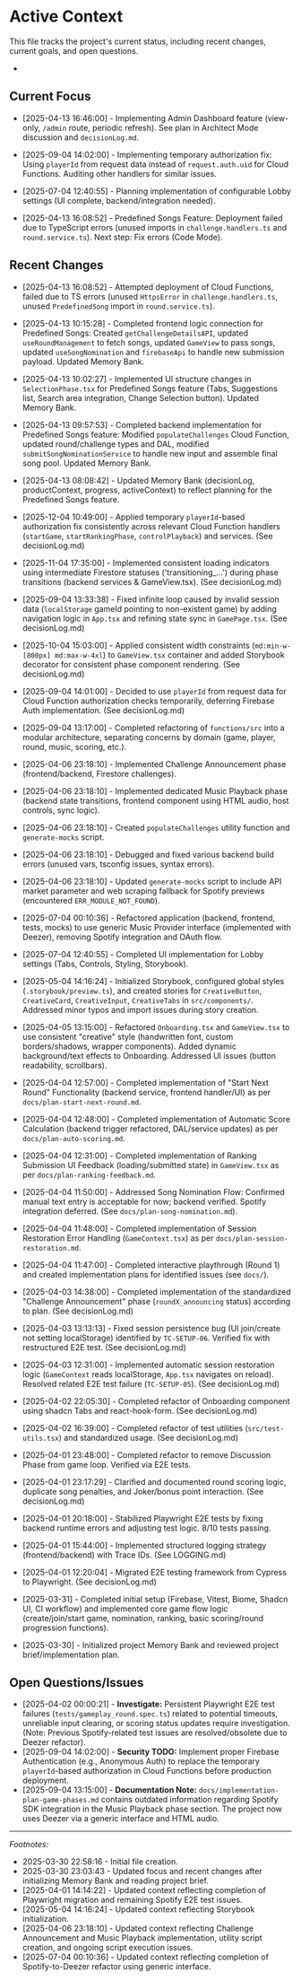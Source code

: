# Active Context

  This file tracks the project's current status, including recent changes, current goals, and open questions.

*

## Current Focus
*   [2025-04-13 16:46:00] - Implementing Admin Dashboard feature (view-only, `/admin` route, periodic refresh). See plan in Architect Mode discussion and `decisionLog.md`.

*   [2025-09-04 14:02:00] - Implementing temporary authorization fix: Using `playerId` from request data instead of `request.auth.uid` for Cloud Functions. Auditing other handlers for similar issues.
*   [2025-07-04 12:40:55] - Planning implementation of configurable Lobby settings (UI complete, backend/integration needed).
*   [2025-04-13 16:08:52] - Predefined Songs Feature: Deployment failed due to TypeScript errors (unused imports in `challenge.handlers.ts` and `round.service.ts`). Next step: Fix errors (Code Mode).
## Recent Changes
*   [2025-04-13 16:08:52] - Attempted deployment of Cloud Functions, failed due to TS errors (unused `HttpsError` in `challenge.handlers.ts`, unused `PredefinedSong` import in `round.service.ts`).
*   [2025-04-13 10:15:28] - Completed frontend logic connection for Predefined Songs: Created `getChallengeDetailsAPI`, updated `useRoundManagement` to fetch songs, updated `GameView` to pass songs, updated `useSongNomination` and `firebaseApi` to handle new submission payload. Updated Memory Bank.
*   [2025-04-13 10:02:27] - Implemented UI structure changes in `SelectionPhase.tsx` for Predefined Songs feature (Tabs, Suggestions list, Search area integration, Change Selection button). Updated Memory Bank.
*   [2025-04-13 09:57:53] - Completed backend implementation for Predefined Songs feature: Modified `populateChallenges` Cloud Function, updated round/challenge types and DAL, modified `submitSongNominationService` to handle new input and assemble final song pool. Updated Memory Bank.
*   [2025-04-13 08:08:42] - Updated Memory Bank (decisionLog, productContext, progress, activeContext) to reflect planning for the Predefined Songs feature.
*   [2025-12-04 10:49:00] - Applied temporary `playerId`-based authorization fix consistently across relevant Cloud Function handlers (`startGame`, `startRankingPhase`, `controlPlayback`) and services. (See decisionLog.md)
*   [2025-11-04 17:35:00] - Implemented consistent loading indicators using intermediate Firestore statuses ('transitioning_...') during phase transitions (backend services & GameView.tsx). (See decisionLog.md)
*   [2025-09-04 13:33:38] - Fixed infinite loop caused by invalid session data (`localStorage` gameId pointing to non-existent game) by adding navigation logic in `App.tsx` and refining state sync in `GamePage.tsx`. (See decisionLog.md)
*   [2025-10-04 15:03:00] - Applied consistent width constraints (`md:min-w-[800px] md:max-w-4xl`) to `GameView.tsx` container and added Storybook decorator for consistent phase component rendering. (See decisionLog.md)
*   [2025-09-04 14:01:00] - Decided to use `playerId` from request data for Cloud Function authorization checks temporarily, deferring Firebase Auth implementation. (See decisionLog.md)
*   [2025-09-04 13:17:00] - Completed refactoring of `functions/src` into a modular architecture, separating concerns by domain (game, player, round, music, scoring, etc.).
*   [2025-04-06 23:18:10] - Implemented Challenge Announcement phase (frontend/backend, Firestore challenges).
*   [2025-04-06 23:18:10] - Implemented dedicated Music Playback phase (backend state transitions, frontend component using HTML audio, host controls, sync logic).
*   [2025-04-06 23:18:10] - Created `populateChallenges` utility function and `generate-mocks` script.
*   [2025-04-06 23:18:10] - Debugged and fixed various backend build errors (unused vars, tsconfig issues, syntax errors).
*   [2025-04-06 23:18:10] - Updated `generate-mocks` script to include API market parameter and web scraping fallback for Spotify previews (encountered `ERR_MODULE_NOT_FOUND`).
*   [2025-07-04 00:10:36] - Refactored application (backend, frontend, tests, mocks) to use generic Music Provider interface (implemented with Deezer), removing Spotify integration and OAuth flow.
*   [2025-07-04 12:40:55] - Completed UI implementation for Lobby settings (Tabs, Controls, Styling, Storybook).
*   [2025-05-04 14:16:24] - Initialized Storybook, configured global styles (`.storybook/preview.ts`), and created stories for `CreativeButton`, `CreativeCard`, `CreativeInput`, `CreativeTabs` in `src/components/`. Addressed minor typos and import issues during story creation.
*   [2025-04-05 13:15:00] - Refactored `Onboarding.tsx` and `GameView.tsx` to use consistent "creative" style (handwritten font, custom borders/shadows, wrapper components). Added dynamic background/text effects to Onboarding. Addressed UI issues (button readability, scrollbars).
*   [2025-04-04 12:57:00] - Completed implementation of "Start Next Round" Functionality (backend service, frontend handler/UI) as per `docs/plan-start-next-round.md`.
*   [2025-04-04 12:48:00] - Completed implementation of Automatic Score Calculation (backend trigger refactored, DAL/service updates) as per `docs/plan-auto-scoring.md`.
*   [2025-04-04 12:31:00] - Completed implementation of Ranking Submission UI Feedback (loading/submitted state) in `GameView.tsx` as per `docs/plan-ranking-feedback.md`.
*   [2025-04-04 11:50:00] - Addressed Song Nomination Flow: Confirmed manual text entry is acceptable for now; backend verified. Spotify integration deferred. (See `docs/plan-song-nomination.md`).
*   [2025-04-04 11:48:00] - Completed implementation of Session Restoration Error Handling (`GameContext.tsx`) as per `docs/plan-session-restoration.md`.
*   [2025-04-04 11:47:00] - Completed interactive playthrough (Round 1) and created implementation plans for identified issues (see `docs/`).
*   [2025-04-03 14:38:00] - Completed implementation of the standardized "Challenge Announcement" phase (`roundX_announcing` status) according to plan. (See decisionLog.md)
*   [2025-04-03 13:13:13] - Fixed session persistence bug (UI join/create not setting localStorage) identified by `TC-SETUP-06`. Verified fix with restructured E2E test. (See decisionLog.md)
*   [2025-04-03 12:31:00] - Implemented automatic session restoration logic (`GameContext` reads localStorage, `App.tsx` navigates on reload). Resolved related E2E test failure (`TC-SETUP-05`). (See decisionLog.md)

*   [2025-04-02 22:05:30] - Completed refactor of Onboarding component using shadcn Tabs and react-hook-form. (See decisionLog.md)
*   [2025-04-02 16:39:00] - Completed refactor of test utilities (`src/test-utils.tsx`) and standardized usage. (See decisionLog.md)
*   [2025-04-01 23:48:00] - Completed refactor to remove Discussion Phase from game loop. Verified via E2E tests.
*   [2025-04-01 23:17:29] - Clarified and documented round scoring logic, duplicate song penalties, and Joker/bonus point interaction. (See decisionLog.md)
*   [2025-04-01 20:18:00] - Stabilized Playwright E2E tests by fixing backend runtime errors and adjusting test logic. 8/10 tests passing.
*   [2025-04-01 15:44:00] - Implemented structured logging strategy (frontend/backend) with Trace IDs. (See LOGGING.md)
*   [2025-04-01 12:20:04] - Migrated E2E testing framework from Cypress to Playwright. (See decisionLog.md)
*   [2025-03-31] - Completed initial setup (Firebase, Vitest, Biome, Shadcn UI, CI workflow) and implemented core game flow logic (create/join/start game, nomination, ranking, basic scoring/round progression functions).
*   [2025-03-30] - Initialized project Memory Bank and reviewed project brief/implementation plan.

## Open Questions/Issues

*   [2025-04-02 00:00:21] - **Investigate:** Persistent Playwright E2E test failures (`tests/gameplay_round.spec.ts`) related to potential timeouts, unreliable input clearing, or scoring status updates require investigation. (Note: Previous Spotify-related test issues are resolved/obsolete due to Deezer refactor).
*   [2025-09-04 14:02:00] - **Security TODO:** Implement proper Firebase Authentication (e.g., Anonymous Auth) to replace the temporary `playerId`-based authorization in Cloud Functions before production deployment.
*   [2025-09-04 13:15:00] - **Documentation Note:** `docs/implementation-plan-game-phases.md` contains outdated information regarding Spotify SDK integration in the Music Playback phase section. The project now uses Deezer via a generic interface and HTML audio.

---
*Footnotes:*
*   2025-03-30 22:58:16 - Initial file creation.
*   2025-03-30 23:03:43 - Updated focus and recent changes after initializing Memory Bank and reading project brief.
*   [2025-04-01 14:14:22] - Updated context reflecting completion of Playwright migration and remaining Spotify E2E test issues.
*   [2025-05-04 14:16:24] - Updated context reflecting Storybook initialization.
*   [2025-04-06 23:18:10] - Updated context reflecting Challenge Announcement and Music Playback implementation, utility script creation, and ongoing script execution issues.
*   [2025-07-04 00:10:36] - Updated context reflecting completion of Spotify-to-Deezer refactor using generic interface.